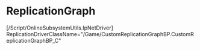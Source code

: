 # ReplicationGraph
[/Script/OnlineSubsystemUtils.IpNetDriver]
ReplicationDriverClassName="/Game/CustomReplicationGraphBP.CustomReplicationGraphBP_C"
